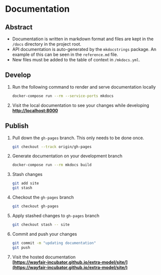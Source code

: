 # Documentation

## Abstract

* Documentation is written in markdown format and files are kept in the `/docs` directory in the project root.
* API documentation is auto-generated by the `mkdocstrings` package. An example of this can be seen in the `reference.md` file.
* New files must be added to the table of context in `/mkdocs.yml`.

## Develop

1. Run the following command to render and serve documentation locally

    ```bash
    docker-compose run --rm --service-ports mkdocs
    ```

1. Visit the local documentation to see your changes while developing  
    **[http://localhost:8000](http://localhost:8000)**  

## Publish

1. Pull down the `gh-pages` branch. This only needs to be done once.

    ```bash
    git checkout --track origin/gh-pages
    ```
    
1. Generate documentation on your development branch

    ```bash
    docker-compose run --rm mkdocs build
    ```

1. Stash changes

    ```bash
    git add site
    git stash
    ```
    
1. Checkout the `gh-pages` branch

    ```bash
    git checkout gh-pages
    ```

1. Apply stashed changes to `gh-pages` branch

    ```bash
    git checkout stash -- site
    ```
    
1. Commit and push your changes

    ```bash
    git commit -m "updating documentation"
    git push
    ```
    
1. Visit the hosted documentation  
    **[https://wayfair-incubator.github.io/extra-model/site/](https://wayfair-incubator.github.io/extra-model/site/)**  
